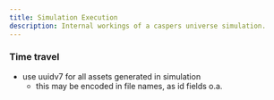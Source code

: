 ```yaml
---
title: Simulation Execution
description: Internal workings of a caspers universe simulation.
---
```


### Time travel

- use uuidv7 for all assets generated in simulation
  - this may be encoded in file names, as id fields o.a.

